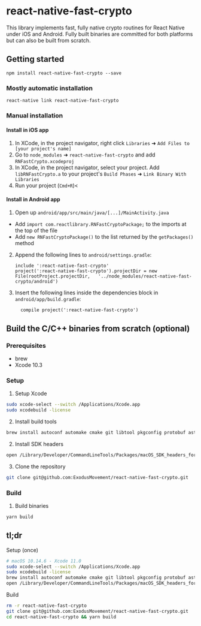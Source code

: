 # react-native-fast-crypto

This library implements fast, fully native crypto routines for React Native under iOS and Android. Fully built binaries are committed for both platforms but can also be built from scratch.

## Getting started

`npm install react-native-fast-crypto --save`

### Mostly automatic installation

`react-native link react-native-fast-crypto`

### Manual installation

#### Install in iOS app

1. In XCode, in the project navigator, right click `Libraries` ➜ `Add Files to [your project's name]`
2. Go to `node_modules` ➜ `react-native-fast-crypto` and add `RNFastCrypto.xcodeproj`
3. In XCode, in the project navigator, select your project. Add `libRNFastCrypto.a` to your project's `Build Phases` ➜ `Link Binary With Libraries`
4. Run your project (`Cmd+R`)<

#### Install in Android app

1. Open up `android/app/src/main/java/[...]/MainActivity.java`

- Add `import com.reactlibrary.RNFastCryptoPackage;` to the imports at the top of the file
- Add `new RNFastCryptoPackage()` to the list returned by the `getPackages()` method

2. Append the following lines to `android/settings.gradle`:
   ```
   include ':react-native-fast-crypto'
   project(':react-native-fast-crypto').projectDir = new File(rootProject.projectDir, 	'../node_modules/react-native-fast-crypto/android')
   ```
3. Insert the following lines inside the dependencies block in `android/app/build.gradle`:
   ```
     compile project(':react-native-fast-crypto')
   ```

## Build the C/C++ binaries from scratch (optional)

### Prerequisites

- brew
- Xcode 10.3

### Setup

1. Setup Xcode

```bash
sudo xcode-select --switch /Applications/Xcode.app
sudo xcodebuild -license
```

2. Install build tools

```bash
brew install autoconf automake cmake git libtool pkgconfig protobuf astyle
```

2. Install SDK headers

```bash
open /Library/Developer/CommandLineTools/Packages/macOS_SDK_headers_for_macOS_10.14.pkg
```

3. Clone the repository

```bash
git clone git@github.com:ExodusMovement/react-native-fast-crypto.git
```

### Build

1. Build binaries

```bash
yarn build
```

## tl;dr

Setup (once)

```bash
# macOS 10.14.6 - Xcode 11.0
sudo xcode-select --switch /Applications/Xcode.app
sudo xcodebuild -license
brew install autoconf automake cmake git libtool pkgconfig protobuf astyle
open /Library/Developer/CommandLineTools/Packages/macOS_SDK_headers_for_macOS_10.14.pkg
```

Build

```bash
rm -r react-native-fast-crypto
git clone git@github.com:ExodusMovement/react-native-fast-crypto.git
cd react-native-fast-crypto && yarn build
```
